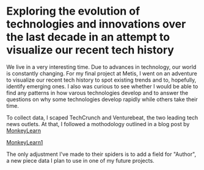 # Exploring the evolution of technologies and innovations over the last decade in an attempt to visualize our recent tech history

We live in a very interesting time. Due to advances in technology, our world is constantly changing. For my final project at Metis, I went on an adventure to visualize our recent tech history to spot existing trends and to, hopefully, identify emerging ones. 
I also was curious to see whether I would be able to find any patterns in how varous technologies develop and to answer the questions on why some technologies develop rapidly while others take their time.

To collect data, I scaped TechCrunch and Venturebeat, the two leading tech news outlets. At that, I followed a mothodology outlined in a blog post by [MonkeyLearn](https://monkeylearn.com/blog/filtering-startup-news-machine-learning/)

<a href="https://monkeylearn.com/blog/filtering-startup-news-machine-learning/" target="_blank">MonkeyLearn1</a>

The only adjustment I've made to their spiders is to add a field for "Author", a new piece data I plan to use in one of my future projects. 
